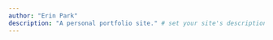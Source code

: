 ```yaml
---
author: "Erin Park"
description: "A personal portfolio site." # set your site's description here. will be used for home page content meta tags (seo).
---
```

